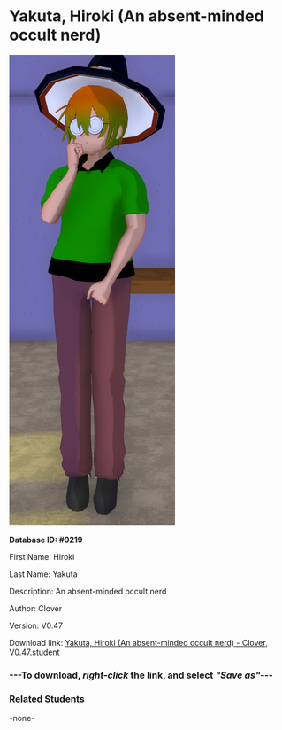 # Yakuta, Hiroki (An absent-minded occult nerd)

<img src="../../Files/Images/Yakuta, Hiroki (An absent-minded occult nerd).png" title="Yakuta, Hiroki (An absent-minded occult nerd) - Clover, V0.47">

**Database ID: #0219**

First Name: Hiroki

Last Name: Yakuta

Description: An absent-minded occult nerd

Author: Clover

Version: V0.47

Download link: <a href="https://raw.githubusercontent.com/Arbiter1223/Daigaku-Gurashi-Custom-Students/master/Files/Student%20Files/Yakuta%2C%20Hiroki%20(An%20absent-minded%20occult%20nerd)%20-%20Clover%2C%20V0.47.student">Yakuta, Hiroki (An absent-minded occult nerd) - Clover, V0.47.student</a>

### ---**To download, _right-click_ the link, and select _"Save as"_**---

### Related Students

-none-

